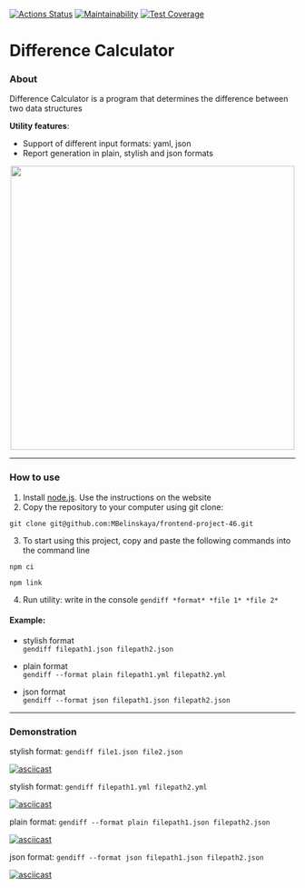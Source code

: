 [![Actions Status](https://github.com/MBelinskaya/frontend-project-46/workflows/hexlet-check.yml/badge.svg)](https://github.com/MBelinskaya/frontend-project-46/actions) [![Maintainability](https://api.codeclimate.com/v1/badges/1227e61f11e6708369a5/maintainability)](https://codeclimate.com/github/MBelinskaya/frontend-project-46/maintainability) [![Test Coverage](https://api.codeclimate.com/v1/badges/1227e61f11e6708369a5/test_coverage)](https://codeclimate.com/github/MBelinskaya/frontend-project-46/test_coverage)

# Difference Calculator

### About
Difference Calculator is a program that determines the difference between two data structures

**Utility features**:

- Support of different input formats: yaml, json
- Report generation in plain, stylish and json formats

<div align="center">
  <img src="https://media.giphy.com/media/gCeh1KDeDaxGu8no4A/giphy.gif" width="500"/>
</div>

---

### How to use
1. Install [node.js](https://nodejs.org/en). Use the instructions on the website
2. Copy the repository to your computer using git clone:
```
git clone git@github.com:MBelinskaya/frontend-project-46.git
```
3. To start using this project, copy and paste the following commands into the command line
```
npm ci
```
```
npm link
```
4. Run utility: write in the console `gendiff *format* *file 1* *file 2*`  
#### Example:  
- stylish format  
`gendiff filepath1.json filepath2.json`

- plain format  
`gendiff --format plain filepath1.yml filepath2.yml`  

- json format  
`gendiff --format json filepath1.json filepath2.json`

---

### Demonstration
stylish format:
`
gendiff file1.json file2.json
`

[![asciicast](https://asciinema.org/a/EOjsvO6dkLu8imMz7aMR6JA7d.svg)](https://asciinema.org/a/EOjsvO6dkLu8imMz7aMR6JA7d)

stylish format:
`
gendiff filepath1.yml filepath2.yml
`

[![asciicast](https://asciinema.org/a/YsAjqouHL9XGIVXXyq2PdevdT.svg)](https://asciinema.org/a/YsAjqouHL9XGIVXXyq2PdevdT)

plain format:
`
gendiff --format plain filepath1.json filepath2.json
`

[![asciicast](https://asciinema.org/a/hLNMK7awJdVF6mKVeiyVYXDAu.svg)](https://asciinema.org/a/hLNMK7awJdVF6mKVeiyVYXDAu)

json format:
`gendiff --format json filepath1.json filepath2.json
`

[![asciicast](https://asciinema.org/a/J6cEWaWSJi4yCBdgtmE2qgEIA.svg)](https://asciinema.org/a/J6cEWaWSJi4yCBdgtmE2qgEIA)

